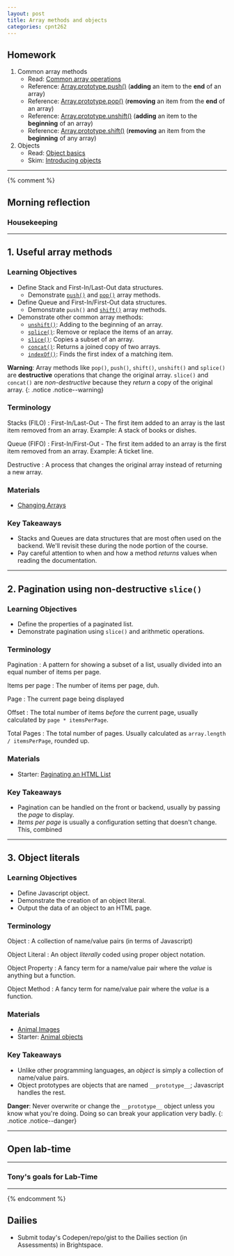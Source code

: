 ```yaml
---
layout: post
title: Array methods and objects
categories: cpnt262
---
```


## Homework
1. Common array methods
    - Read: [Common array operations](https://developer.mozilla.org/en-US/docs/Web/JavaScript/Reference/Global_Objects/Array#common_operations)
    - Reference: [Array.prototype.push()](https://developer.mozilla.org/en-US/docs/Web/JavaScript/Reference/Global_Objects/Array/push) (**adding** an item to the **end** of an array)
    - Reference: [Array.prototype.pop()](https://developer.mozilla.org/en-US/docs/Web/JavaScript/Reference/Global_Objects/Array/pop) (**removing** an item from the **end** of an array)
    - Reference: [Array.prototype.unshift()](https://developer.mozilla.org/en-US/docs/Web/JavaScript/Reference/Global_Objects/Array/unshift) (**adding** an item to the **beginning** of an array)
    - Reference: [Array.prototype.shift()](https://developer.mozilla.org/en-US/docs/Web/JavaScript/Reference/Global_Objects/Array/shift) (**removing** an item from the **beginning** of any array)
2. Objects
    - Read: [Object basics](https://developer.mozilla.org/en-US/docs/Learn/JavaScript/Objects/Basics)
    - Skim: [Introducing objects](https://developer.mozilla.org/en-US/docs/Learn/JavaScript/Objects)

---
{% comment %}

## Morning reflection
### Housekeeping

---

## 1. Useful array methods
### Learning Objectives
- Define Stack and First-In/Last-Out data structures.
  - Demonstrate [`push()`](https://developer.mozilla.org/en-US/docs/Web/JavaScript/Reference/Global_Objects/Array/push) and [`pop()`](https://developer.mozilla.org/en-US/docs/Web/JavaScript/Reference/Global_Objects/Array/pop) array methods.
- Define Queue and First-In/First-Out data structures.
  - Demonstrate `push()` and [`shift()`](https://developer.mozilla.org/en-US/docs/Web/JavaScript/Reference/Global_Objects/Array/shift) array methods.
- Demonstrate other common array methods:
  - [`unshift()`](https://developer.mozilla.org/en-US/docs/Web/JavaScript/Reference/Global_Objects/Array/unshift): Adding to the beginning of an array.
  - [`splice()`](https://developer.mozilla.org/en-US/docs/Web/JavaScript/Reference/Global_Objects/Array/splice): Remove or replace the items of an array.
  - [`slice()`](https://developer.mozilla.org/en-US/docs/Web/JavaScript/Reference/Global_Objects/Array/slice): Copies a subset of an array.
  - [`concat()`](https://developer.mozilla.org/en-US/docs/Web/JavaScript/Reference/Global_Objects/Array/concat): Returns a joined copy of two arrays.
  - [`indexOf()`](https://developer.mozilla.org/en-US/docs/Web/JavaScript/Reference/Global_Objects/Array/indexof): Finds the first index of a matching item.

**Warning**: Array methods like `pop()`, `push()`, `shift()`, `unshift()` and `splice()` are **destructive** operations that change the original array. `slice()` and `concat()` are _non-destructive_ because they _return_ a copy of the original array.
{: .notice .notice--warning}

### Terminology
Stacks (FILO)
: First-In/Last-Out - The first item added to an array is the last item removed from an array. Example: A stack of books or dishes.

Queue (FIFO)
: First-In/First-Out - The first item added to an array is the first item removed from an array. Example: A ticket line.

Destructive
: A process that changes the original array instead of returning a new array.

### Materials
- [Changing Arrays](https://github.com/sait-wbdv/sample-code/blob/master/js-base/arrays/2-adding-removing-items.js)

### Key Takeaways
- Stacks and Queues are data structures that are most often used on the backend. We'll revisit these during the node portion of the course.
- Pay careful attention to when and how a method _returns_ values when reading the documentation.

---

## 2. Pagination using non-destructive `slice()`
### Learning Objectives
- Define the properties of a paginated list.
- Demonstrate pagination using `slice()` and arithmetic operations.

### Terminology
Pagination
: A pattern for showing a subset of a list, usually divided into an equal number of items per page.

Items per page
: The number of items per page, duh.

Page
: The current page being displayed

Offset
: The total number of items _before_ the current page, usually calculated by `page * itemsPerPage`.

Total Pages
: The total number of pages. Usually calculated as `array.length / itemsPerPage`, rounded up.

### Materials
- Starter: [Paginating an HTML List](https://codepen.io/acidtone/pen/wvoeJYE)

### Key Takeaways
- Pagination can be handled on the front or backend, usually by passing the _page_ to display.
- _Items per page_ is usually a configuration setting that doesn't change. This, combined 

---

## 3. Object literals
### Learning Objectives
- Define Javascript object.
- Demonstrate the creation of an object literal.
- Output the data of an object to an HTML page.

### Terminology
Object
: A collection of name/value pairs (in terms of Javascript)

Object Literal
: An object _literally_ coded using proper object notation.

Object Property
: A fancy term for a name/value pair where the _value_ is anything but a function.

Object Method
: A fancy term for name/value pair where the _value_ is a function.

### Materials
- [Animal Images](https://github.com/sait-wbdv/sample-code/tree/master/assets/images/animals)
- Starter: [Animal objects](https://codepen.io/acidtone/pen/ExNXmaN)

### Key Takeaways
- Unlike other programming languages, an _object_ is simply a collection of name/value pairs.
- Object prototypes are objects that are named `__prototype__`; Javascript handles the rest.

**Danger**: Never overwrite or change the `__prototype__` object unless you know what you're doing. Doing so can break your application very badly.
{: .notice .notice--danger}


---

## Open lab-time

---

### Tony's goals for Lab-Time

---
{% endcomment %}

## Dailies
- Submit today's Codepen/repo/gist to the Dailies section (in Assessments) in Brightspace.